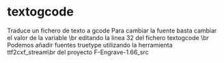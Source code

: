 # textogcode
Traduce un fichero de texto a gcode
Para cambiar la fuente basta cambiar el valor de la variable <fontfile>\br
editando la linea 32 del fichero textogcode \br
Podemos añadir fuentes truetype utilizando la herramienta ttf2cxf_stream\br
del proyecto F-Engrave-1.66_src
